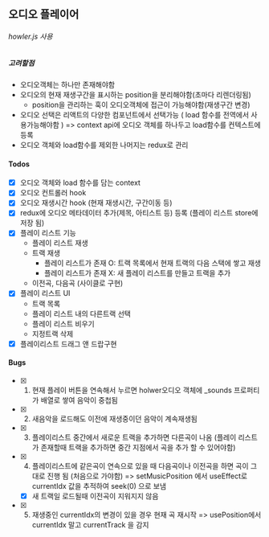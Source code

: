 ## 오디오 플레이어

###### howler.js 사용

##### 고려할점

- 오디오객체는 하나만 존재해야함
- 오디오의 현재 재생구간을 표시하는 position을 분리해야함(초마다 리렌더링됨)
  - position을 관리하는 훅이 오디오객체에 접근이 가능해야함(재생구간 변경)
- 오디오 선택은 리액트의 다양한 컴포넌트에서 선택가능
  ( load 함수를 전역에서 사용가능해야함 )
  => context api에 오디오 객체를 하나두고 load함수를 컨텍스트에 등록
- 오디오 객체와 load함수를 제외한 나머지는 redux로 관리

#### Todos

- [x] 오디오 객체와 load 함수를 담는 context
- [x] 오디오 컨트롤러 hook
- [x] 오디오 재생시간 hook (현재 재생시간, 구간이동 등)
- [x] redux에 오디오 메타데이터 추가(제목, 아티스트 등) 등록 (플레이 리스트 store에 저장 됨)
- [x] 플레이 리스트 기능
  - 플레이 리스트 재생
  - 트랙 재생
    - 플레이 리스트가 존재 O: 트랙 목록에서 현재 트랙의 다음 스택에 쌓고 재생
    - 플레이 리스트가 존재 X: 새 플레이 리스트를 만들고 트랙을 추가
  - 이전곡, 다음곡 (사이클로 구현)
- [x] 플레이 리스트 UI
  - 트랙 목록
  - 플레이 리스트 내의 다른트랙 선택
  - 플레이 리스트 비우기
  - 지정트랙 삭제
- [x] 플레이리스트 드래그 앤 드랍구현

#### Bugs

- [x] 1. 현재 플레이 버튼을 연속해서 누르면 holwer오디오 객체에 \_sounds 프로퍼티가 배열로 쌓여 음악이 중첩됨
- [x] 2. 새음악을 로드해도 이전에 재생중이던 음악이 계속재생됨
- [x] 3. 플레이리스트 중간에서 새로운 트랙을 추가하면 다른곡이 나옴
     (플레이 리스트가 존재할때 트랙을 추가하면 중간 지점에서 곡을 추가 할 수 있어야함)
- [x] 4. 플레이리스트에 같은곡이 연속으로 있을 때 다음곡이나 이전곡을 하면 곡이 그대로 진행 됨 (처음으로 가야함)
     => setMusicPosition 에서 useEffect로 currentIdx 값을 추적하여 seek(0) 으로 보냄
  - [x] 새 트랙일 로드될때 이전곡이 지워지지 않음
- [x] 5. 재생중인 currentIdx의 변경이 있을 경우 현재 곡 재시작
     => usePosition에서 currentIdx 말고 currentTrack 을 감지
